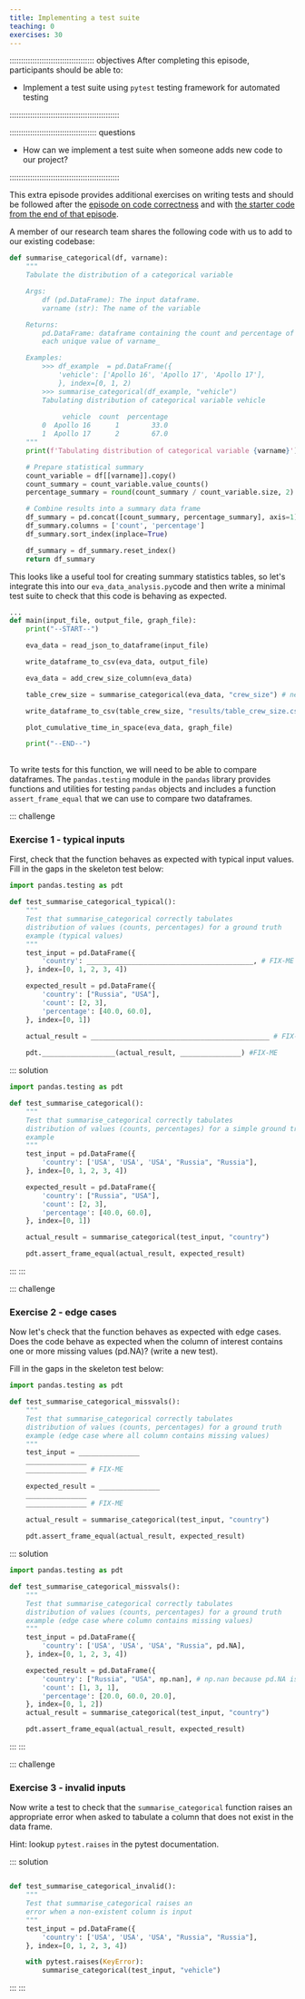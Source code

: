 ```yaml
---
title: Implementing a test suite
teaching: 0
exercises: 30
---
```


::::::::::::::::::::::::::::::::::::: objectives
After completing this episode, participants should be able to:

- Implement a test suite using `pytest` testing framework for automated testing

::::::::::::::::::::::::::::::::::::::::::::::::

:::::::::::::::::::::::::::::::::::::: questions

- How can we implement a test suite when someone adds new code to our project?

::::::::::::::::::::::::::::::::::::::::::::::::

This extra episode provides additional exercises on writing tests and should be followed after the [episode 
on code correctness](08-code-correctness.md) and with [the starter code from the end of that episode](https://github.com/carpentries-incubator/astronaut-data-analysis-not-so-fair/blob/09-code-documentation/eva_data_analysis.py).

A member of our research team shares the following code with us to add to our existing codebase:

``` python
def summarise_categorical(df, varname):
    """
    Tabulate the distribution of a categorical variable

    Args:
        df (pd.DataFrame): The input dataframe.
        varname (str): The name of the variable

    Returns:
        pd.DataFrame: dataframe containing the count and percentage of
        each unique value of varname_

    Examples:
        >>> df_example  = pd.DataFrame({
            'vehicle': ['Apollo 16', 'Apollo 17', 'Apollo 17'],
            }, index=[0, 1, 2)
        >>> summarise_categorical(df_example, "vehicle")
        Tabulating distribution of categorical variable vehicle
        
             vehicle  count  percentage
        0  Apollo 16      1        33.0
        1  Apollo 17      2        67.0
    """
    print(f'Tabulating distribution of categorical variable {varname}')

    # Prepare statistical summary
    count_variable = df[[varname]].copy()
    count_summary = count_variable.value_counts()
    percentage_summary = round(count_summary / count_variable.size, 2) * 100

    # Combine results into a summary data frame
    df_summary = pd.concat([count_summary, percentage_summary], axis=1)
    df_summary.columns = ['count', 'percentage']
    df_summary.sort_index(inplace=True)

    df_summary = df_summary.reset_index()
    return df_summary
```

This looks like a useful tool for creating summary statistics tables, so let's integrate this into our 
`eva_data_analysis.py`code and then write a minimal test suite to check that this code is behaving as expected.

``` python
...
def main(input_file, output_file, graph_file):
    print("--START--")

    eva_data = read_json_to_dataframe(input_file)

    write_dataframe_to_csv(eva_data, output_file)

    eva_data = add_crew_size_column(eva_data)

    table_crew_size = summarise_categorical(eva_data, "crew_size") # new line added

    write_dataframe_to_csv(table_crew_size, "results/table_crew_size.csv")

    plot_cumulative_time_in_space(eva_data, graph_file)

    print("--END--")
    
```

To write tests for this function, we will need to be able to compare dataframes. 
The `pandas.testing` module in the `pandas` library provides
functions and utilities for testing `pandas` objects and includes a
function `assert_frame_equal` that we can use to compare two dataframes.

::: challenge
### Exercise 1 - typical inputs

First, check that the function behaves as expected with typical input
values. Fill in the gaps in the skeleton test below:

``` python
import pandas.testing as pdt

def test_summarise_categorical_typical():
    """
    Test that summarise_categorical correctly tabulates
    distribution of values (counts, percentages) for a ground truth
    example (typical values)
    """
    test_input = pd.DataFrame({
        'country': _________________________________________, # FIX-ME
    }, index=[0, 1, 2, 3, 4])

    expected_result = pd.DataFrame({
        'country': ["Russia", "USA"],
        'count': [2, 3],
        'percentage': [40.0, 60.0],
    }, index=[0, 1])

    actual_result = ____________________________________________ # FIX-ME 
    
    pdt.__________________(actual_result, _______________) #FIX-ME
```

::: solution
``` python
import pandas.testing as pdt

def test_summarise_categorical():
    """
    Test that summarise_categorical correctly tabulates
    distribution of values (counts, percentages) for a simple ground truth
    example
    """
    test_input = pd.DataFrame({
        'country': ['USA', 'USA', 'USA', "Russia", "Russia"],
    }, index=[0, 1, 2, 3, 4])

    expected_result = pd.DataFrame({
        'country': ["Russia", "USA"],
        'count': [2, 3],
        'percentage': [40.0, 60.0],
    }, index=[0, 1])

    actual_result = summarise_categorical(test_input, "country")

    pdt.assert_frame_equal(actual_result, expected_result)
```
:::
:::

::: challenge
### Exercise 2 - edge cases

Now let's check that the function behaves as expected with edge cases.\
Does the code behave as expected when the column of interest contains
one or more missing values (pd.NA)? (write a new test).

Fill in the gaps in the skeleton test below:

``` python
import pandas.testing as pdt

def test_summarise_categorical_missvals():
    """
    Test that summarise_categorical correctly tabulates
    distribution of values (counts, percentages) for a ground truth
    example (edge case where all column contains missing values)
    """
    test_input = _______________
    _______________
    _______________ # FIX-ME
    
    expected_result = _______________
    _______________
    _______________ # FIX-ME
    
    actual_result = summarise_categorical(test_input, "country")

    pdt.assert_frame_equal(actual_result, expected_result)
```

::: solution
``` python
import pandas.testing as pdt

def test_summarise_categorical_missvals():
    """
    Test that summarise_categorical correctly tabulates
    distribution of values (counts, percentages) for a ground truth
    example (edge case where column contains missing values)
    """
    test_input = pd.DataFrame({
        'country': ['USA', 'USA', 'USA', "Russia", pd.NA],
    }, index=[0, 1, 2, 3, 4])

    expected_result = pd.DataFrame({
        'country': ["Russia", "USA", np.nan], # np.nan because pd.NA is cast to np.nan
        'count': [1, 3, 1],
        'percentage': [20.0, 60.0, 20.0],
    }, index=[0, 1, 2])
    actual_result = summarise_categorical(test_input, "country")

    pdt.assert_frame_equal(actual_result, expected_result)
```
:::
:::

::: challenge
### Exercise 3 - invalid inputs

Now write a test to check that the `summarise_categorical` function
raises an appropriate error when asked to tabulate a column that does
not exist in the data frame.

Hint: lookup `pytest.raises` in the pytest documentation.

::: solution
``` python

def test_summarise_categorical_invalid():
    """
    Test that summarise_categorical raises an
    error when a non-existent column is input
    """
    test_input = pd.DataFrame({
        'country': ['USA', 'USA', 'USA', "Russia", "Russia"],
    }, index=[0, 1, 2, 3, 4])

    with pytest.raises(KeyError):
        summarise_categorical(test_input, "vehicle")
```
:::
:::